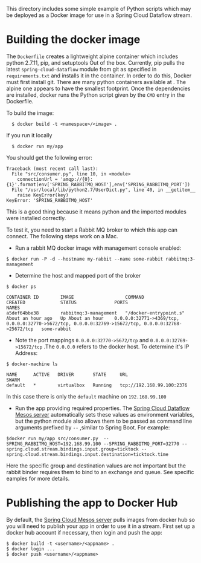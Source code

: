 This directory includes some simple example of Python scripts which may be deployed as a Docker image for use in a Spring Cloud Dataflow
stream.

Building the docker image
=========================

The `Dockerfile` creates a lightweight alpine container which includes python 2.7.11, pip, and setuptools Out of the box.
Currently, pip pulls the latest `spring-cloud-dataflow` module from git as specified in `requirements.txt` and installs it
in the container. In order to do this, Docker must first install git. There are many python containers available at
[](https://hub.docker.com/_/python/). The alpine one appears to have the smallest footprint. Once the dependencies are installed,
docker runs the Python script given by the `CMD` entry in the Dockerfile.

To build the image:

      $ docker build -t <namespace>/<image> .

If you run it locally

      $ docker run my/app

You should get the following error:

````
Traceback (most recent call last):
  File "src/consumer.py", line 10, in <module>
    connectionUrl = 'amqp://{0}:{1}'.format(env['SPRING_RABBITMQ_HOST'],env['SPRING_RABBITMQ_PORT'])
  File "/usr/local/lib/python2.7/UserDict.py", line 40, in __getitem__
    raise KeyError(key)
KeyError: 'SPRING_RABBITMQ_HOST'
````
This is a good thing because it means python and the imported modules were installed correctly.

To test it, you need to start a Rabbit MQ broker to which this app can connect. The following steps work on a Mac.

* Run a rabbit MQ docker image with management console enabled:

````
$ docker run -P -d --hostname my-rabbit --name some-rabbit rabbitmq:3-management
````

* Determine the host and mapped port of the broker

````
$ docker ps

CONTAINER ID        IMAGE                   COMMAND                  CREATED             STATUS              PORTS                                                                                                  NAMES
a5def64bbe38        rabbitmq:3-management   "/docker-entrypoint.s"   About an hour ago   Up About an hour    0.0.0.0:32771->4369/tcp, 0.0.0.0:32770->5672/tcp, 0.0.0.0:32769->15672/tcp, 0.0.0.0:32768->25672/tcp   some-rabbit
````

* Note the port mappings `0.0.0.0:32770->5672/tcp` and `0.0.0.0:32769->15672/tcp` .The `0.0.0.0` refers to the docker host. To determine
   it's IP Address:

````
$ docker-machine ls

NAME      ACTIVE   DRIVER       STATE     URL                         SWARM
default   *        virtualbox   Running   tcp://192.168.99.100:2376
````

In this case there is only the `default` machine on `192.168.99.100`

* Run the app providing required properties. The [Spring Cloud Dataflow Mesos server](https://github.com/spring-cloud/spring-cloud-dataflow-server-mesos) automatically sets
    these values as environment variables, but the python module also allows them to be passed as command line arguments prefixed by `--`  ,similar to Spring Boot. For example:


````
$docker run my/app src/consumer.py  --SPRING_RABBITMQ_HOST=192.168.99.100 --SPRING_RABBITMQ_PORT=32770 --spring.cloud.stream.bindings.input.group=ticktock --spring.cloud.stream.bindings.input.destination=ticktock.time
````

Here the specific group and destination values are not important but the rabbit binder requires them to bind to an exchange and queue. See specific eamples for more details.



Publishing the app to Docker Hub
================================

By default, the [Spring Cloud Mesos server](https://github.com/spring-cloud/spring-cloud-dataflow-server-mesos) pulls images from docker hub so
you will need to publish your app in order to use it in a stream. First set up a docker hub account if necessary, then login and push the app:

````
$ docker build -t <username>/<appname> .
$ docker login ...
$ docker push <username>/<appname>
````



